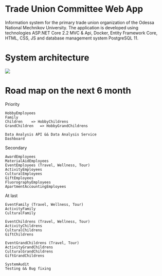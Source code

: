 # Trade Union Committee Web App
Information system for the primary trade union organization of the Odessa National Mechnikov University. The application is developed using technologies ASP.NET Core 2.2 MVC &amp; Api, Docker,  Entity Framework Core, HTML, CSS, JS and database management system PostgreSQL 11.

# System architecture
![](https://github.com/zavada-sergey/TradeUnionCommitteeCoreWebApp/blob/master/TradeUnionCommittee.DB/ER-Diagram/0.System%20Architecture.PNG)

# Road map on the next 6 month
Priority

	HobbyEmployees
	Family
	Children	=> HobbyChildrens
	GrandChildren	=> HobbyGrandChildrens
	
	Data Analysis API && Data Analysis Service
	Dashboard

Secondary

	AwardEmployees
	MaterialAidEmployees
	EventEmployees (Travel, Wellness, Tour)
	ActivityEmployees
	CulturalEmployees
	GiftEmployees
	FluorographyEmployees
	ApartmentAccountingEmployees

At last

	EventFamily (Travel, Wellness, Tour)
	ActivityFamily
	CulturalFamily

	EventChildrens (Travel, Wellness, Tour)
	ActivityChildrens
	CulturalChildrens
	GiftChildrens

	EventGrandChildrens (Travel, Tour)
	ActivityGrandChildrens
	CulturalGrandChildrens
	GiftGrandChildrens

	SystemAudit
	Testing && Bug fixing
